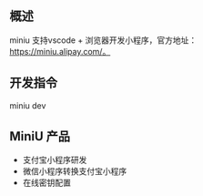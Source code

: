 ## 概述
miniu 支持vscode + 浏览器开发小程序，官方地址：https://miniu.alipay.com/。

## 开发指令
miniu dev

## MiniU 产品

* 支付宝小程序研发
* 微信小程序转换支付宝小程序
* 在线密钥配置